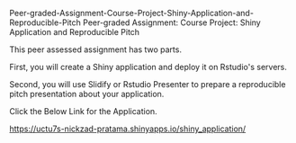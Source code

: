 Peer-graded-Assignment-Course-Project-Shiny-Application-and-Reproducible-Pitch
Peer-graded Assignment: Course Project: Shiny Application and Reproducible Pitch

This peer assessed assignment has two parts.

First, you will create a Shiny application and deploy it on Rstudio's servers.

Second, you will use Slidify or Rstudio Presenter to prepare a reproducible pitch presentation about your application.

Click the Below Link for the Application.

https://uctu7s-nickzad-pratama.shinyapps.io/shiny_application/
